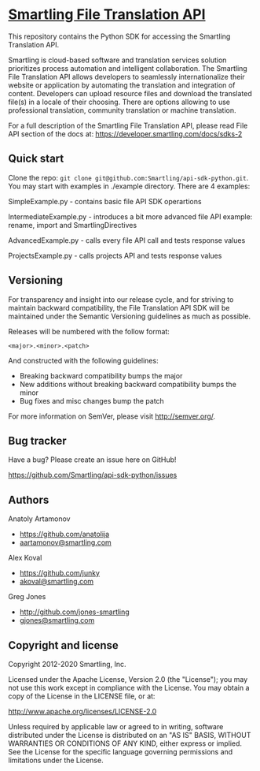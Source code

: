 [Smartling File Translation API](https://developer.smartling.com/docs/sdks-2)
=================

This repository contains the Python SDK for accessing the Smartling Translation API.

Smartling is cloud-based software and translation services solution prioritizes process automation and intelligent collaboration.
The Smartling File Translation API allows developers to seamlessly internationalize their website 
or application by automating the translation and integration of content.
Developers can upload resource files and download the translated file(s) in a locale of their choosing.
There are options allowing to use professional translation, community translation or machine translation.

For a full description of the Smartling File Translation API, please read File API section of the docs at: https://developer.smartling.com/docs/sdks-2 


Quick start
-----------

Clone the repo: `git clone git@github.com:Smartling/api-sdk-python.git`.
You may start with examples in ./example directory.
There are 4 examples:

SimpleExample.py - contains basic file API SDK operartions

IntermediateExample.py - introduces a bit more advanced file API example: rename, import and SmartlingDirectives

AdvancedExample.py - calls every file API call and tests response values

ProjectsExample.py - calls projects API and tests response values


Versioning
----------

For transparency and insight into our release cycle, and for striving to maintain backward compatibility, the File Translation API SDK will be maintained under the Semantic Versioning guidelines as much as possible.

Releases will be numbered with the follow format:

`<major>.<minor>.<patch>`

And constructed with the following guidelines:

* Breaking backward compatibility bumps the major
* New additions without breaking backward compatibility bumps the minor
* Bug fixes and misc changes bump the patch

For more information on SemVer, please visit http://semver.org/.


Bug tracker
-----------

Have a bug? Please create an issue here on GitHub!

https://github.com/Smartling/api-sdk-python/issues


Authors
-------

Anatoly Artamonov
* https://github.com/anatolija
* aartamonov@smartling.com

Alex Koval
* https://github.com/junky
* akoval@smartling.com

Greg Jones
* http://github.com/jones-smartling
* gjones@smartling.com


Copyright and license
---------------------

Copyright 2012-2020 Smartling, Inc.

Licensed under the Apache License, Version 2.0 (the "License");
you may not use this work except in compliance with the License.
You may obtain a copy of the License in the LICENSE file, or at:

   http://www.apache.org/licenses/LICENSE-2.0

Unless required by applicable law or agreed to in writing, software
distributed under the License is distributed on an "AS IS" BASIS,
WITHOUT WARRANTIES OR CONDITIONS OF ANY KIND, either express or implied.
See the License for the specific language governing permissions and
limitations under the License.
